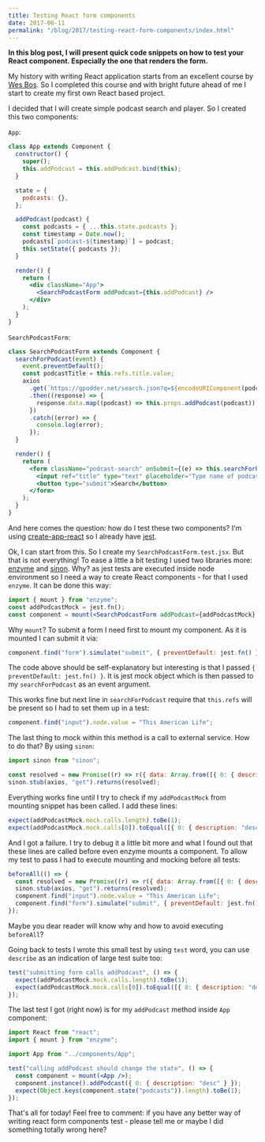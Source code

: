 ```yaml
---
title: Testing React form components
date: 2017-06-11
permalink: "/blog/2017/testing-react-form-components/index.html"
---
```


**In this blog post, I will present quick code snippets on how to test
your React component. Especially the one that renders the form.**

My history with writing React application starts from an excellent
course by [Wes Bos](https://reactforbeginners.com/). So I completed this
course and with bright future ahead of me I start to create my first own
React based project.

I decided that I will create simple podcast search and player. So I
created this two components:

`App`:

```jsx
class App extends Component {
  constructor() {
    super();
    this.addPodcast = this.addPodcast.bind(this);
  }

  state = {
    podcasts: {},
  };

  addPodcast(podcast) {
    const podcasts = { ...this.state.podcasts };
    const timestamp = Date.now();
    podcasts[`podcast-${timestamp}`] = podcast;
    this.setState({ podcasts });
  }

  render() {
    return (
      <div className="App">
        <SearchPodcastForm addPodcast={this.addPodcast} />
      </div>
    );
  }
}
```

`SearchPodcastForm`:

```jsx
class SearchPodcastForm extends Component {
  searchForPodcast(event) {
    event.preventDefault();
    const podcastTitle = this.refs.title.value;
    axios
      .get(`https://gpodder.net/search.json?q=${encodeURIComponent(podcastTitle)}`)
      .then((response) => {
        response.data.map((podcast) => this.props.addPodcast(podcast));
      })
      .catch((error) => {
        console.log(error);
      });
  }

  render() {
    return (
      <form className="podcast-search" onSubmit={(e) => this.searchForPodcast(e)}>
        <input ref="title" type="text" placeholder="Type name of podcast" />
        <button type="submit">Search</button>
      </form>
    );
  }
}
```

And here comes the question: how do I test these two components? I'm
using
[create-app-react](https://github.com/facebookincubator/create-react-app)
so I already have [jest](https://facebook.github.io/jest/).

Ok, I can start from this. So I create my `SearchPodcastForm.test.jsx`.
But that is not everything! To ease a little a bit testing I used two
libraries more: [enzyme](https://github.com/airbnb/enzyme) and
[sinon](http://sinonjs.org/). Why? as jest tests are executed inside
node environment so I need a way to create React components - for that I
used `enzyme`. It can be done this way:

```jsx
import { mount } from "enzyme";
const addPodcastMock = jest.fn();
const component = mount(<SearchPodcastForm addPodcast={addPodcastMock} />);
```

Why `mount`? To submit a form I need first to mount my component. As it
is mounted I can submit it via:

```jsx
component.find("form").simulate("submit", { preventDefault: jest.fn() });
```

The code above should be self-explanatory but interesting is that I
passed `{ preventDefault: jest.fn() }`. It is jest mock object which is
then passed to my `searchForPodcast` as an event argument.

This works fine but next line in `searchForPodcast` require that
`this.refs` will be present so I had to set them up in a test:

```jsx
component.find("input").node.value = "This American Life";
```

The last thing to mock within this method is a call to external service.
How to do that? By using `sinon`:

```jsx
import sinon from "sinon";

const resolved = new Promise((r) => r({ data: Array.from([{ 0: { description: "desc" } }]) }));
sinon.stub(axios, "get").returns(resolved);
```

Everything works fine until I try to check if my `addPodcastMock` from
mounting snippet has been called. I add these lines:

```jsx
expect(addPodcastMock.mock.calls.length).toBe(1);
expect(addPodcastMock.mock.calls[0]).toEqual([{ 0: { description: "desc" } }]);
```

And I got a failure. I try to debug it a little bit more and what I
found out that these lines are called before even enzyme mounts a
component. To allow my test to pass I had to execute mounting and
mocking before all tests:

```jsx
beforeAll(() => {
  const resolved = new Promise((r) => r({ data: Array.from([{ 0: { description: "desc" } }]) }));
  sinon.stub(axios, "get").returns(resolved);
  component.find("input").node.value = "This American Life";
  component.find("form").simulate("submit", { preventDefault: jest.fn() });
});
```

Maybe you dear reader will know why and how to avoid executing
`beforeAll`?

Going back to tests I wrote this small test by using `test` word, you
can use `describe` as an indication of large test suite too:

```jsx
test("submitting form calls addPodcast", () => {
  expect(addPodcastMock.mock.calls.length).toBe(1);
  expect(addPodcastMock.mock.calls[0]).toEqual([{ 0: { description: "desc" } }]);
});
```

The last test I got (right now) is for my `addPodcast` method inside
`App` component:

```jsx
import React from "react";
import { mount } from "enzyme";

import App from "../components/App";

test("calling addPodcast should change the state", () => {
  const component = mount(<App />);
  component.instance().addPodcast({ 0: { description: "desc" } });
  expect(Object.keys(component.state("podcasts")).length).toBe(1);
});
```

That's all for today! Feel free to comment: if you have any better way
of writing react form components test - please tell me or maybe I did
something totally wrong here?
